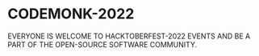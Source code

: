 # CODEMONK-2022
EVERYONE IS WELCOME TO HACKTOBERFEST-2022 EVENTS AND BE A PART OF THE OPEN-SOURCE SOFTWARE COMMUNITY.
